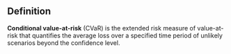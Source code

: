 ## Definition
**Conditional value-at-risk** (CVaR) is the extended risk measure of value-at-risk that quantifies the average loss over a specified time period of unlikely scenarios beyond the confidence level.






